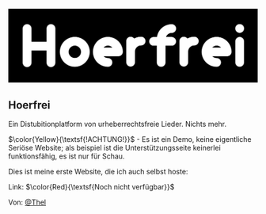 
![Logo](https://github.com/Thel-V/website-eye-v2/blob/main/src/main/resources/static/pictures/logo.png)


## Hoerfrei

Ein Distubitionplatform von urheberrechtsfreie Lieder. Nichts mehr.

$\color{Yellow}{\textsf{!ACHTUNG!}}$ - Es ist ein Demo, keine eigentliche Seriöse Website; als beispiel ist die Unterstützungsseite keinerlei funktionsfähig, es ist nur für Schau.

Dies ist meine erste Website, die ich auch selbst hoste:

Link: $\color{Red}{\textsf{Noch nicht verfügbar}}$



Von: [@Thel](https://www.github.com/Thel-V)

